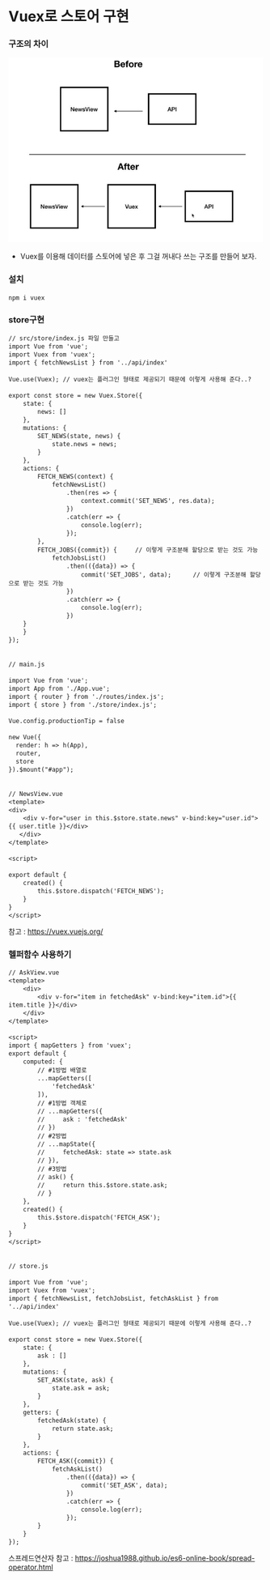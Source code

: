 # Vuex로 스토어 구현

### 구조의 차이
![11](./img/11.jpg)

- Vuex를 이용해 데이터를 스토어에 넣은 후 그걸 꺼내다 쓰는 구조를 만들어 보자.  



### 설치

    npm i vuex

    
### store구현

    // src/store/index.js 파일 만들고
    import Vue from 'vue';
    import Vuex from 'vuex';
    import { fetchNewsList } from '../api/index'

    Vue.use(Vuex); // vuex는 플러그인 형태로 제공되기 때문에 이렇게 사용해 준다..?

    export const store = new Vuex.Store({
        state: {
            news: []
        },
        mutations: {
            SET_NEWS(state, news) {
                state.news = news;
            }
        },
        actions: {
            FETCH_NEWS(context) {
                fetchNewsList()
                    .then(res => {
                        context.commit('SET_NEWS', res.data);
                    })
                    .catch(err => {
                        console.log(err);
                    });
            },
            FETCH_JOBS({commit}) {     // 이렇게 구조분해 할당으로 받는 것도 가능
                fetchJobsList()
                    .then(({data}) => {
                        commit('SET_JOBS', data);      // 이렇게 구조분해 할당으로 받는 것도 가능
                    })
                    .catch(err => {
                        console.log(err);
                    })
        }
        }
    });
    
    
    // main.js
    
    import Vue from 'vue';
    import App from './App.vue';
    import { router } from './routes/index.js';
    import { store } from './store/index.js';

    Vue.config.productionTip = false

    new Vue({
      render: h => h(App),
      router,
      store
    }).$mount("#app");
    
    
    // NewsView.vue
    <template>
    <div>
        <div v-for="user in this.$store.state.news" v-bind:key="user.id">{{ user.title }}</div>
       </div>
    </template>

    <script>

    export default {
        created() {
            this.$store.dispatch('FETCH_NEWS');
        }
    }
    </script>
    
    
    
 참고 : https://vuex.vuejs.org/


### 헬퍼함수 사용하기


    // AskView.vue
    <template>
        <div>
            <div v-for="item in fetchedAsk" v-bind:key="item.id">{{ item.title }}</div>
        </div>
    </template>

    <script>
    import { mapGetters } from 'vuex';
    export default {
        computed: {
            // #1방법 배열로
            ...mapGetters([
                'fetchedAsk'
            ]),
            // #1방법 객체로
            // ...mapGetters({
            //     ask : 'fetchedAsk'
            // })
            // #2방법
            // ...mapState({
            //     fetchedAsk: state => state.ask
            // }),
            // #3방법
            // ask() {
            //     return this.$store.state.ask;
            // }
        },
        created() {
            this.$store.dispatch('FETCH_ASK');
        }
    }
    </script>
    
    
    // store.js
    
    import Vue from 'vue';
    import Vuex from 'vuex';
    import { fetchNewsList, fetchJobsList, fetchAskList } from '../api/index'

    Vue.use(Vuex); // vuex는 플러그인 형태로 제공되기 때문에 이렇게 사용해 준다..?

    export const store = new Vuex.Store({
        state: {
            ask : []
        },
        mutations: {
            SET_ASK(state, ask) {
                state.ask = ask;
            }
        },
        getters: {
            fetchedAsk(state) {
                return state.ask;
            }
        },
        actions: {
            FETCH_ASK({commit}) {
                fetchAskList()
                    .then(({data}) => {
                        commit('SET_ASK', data);
                    })
                    .catch(err => {
                        console.log(err);
                    });
            }
        }
    });


스프레드연산자 참고 : https://joshua1988.github.io/es6-online-book/spread-operator.html
